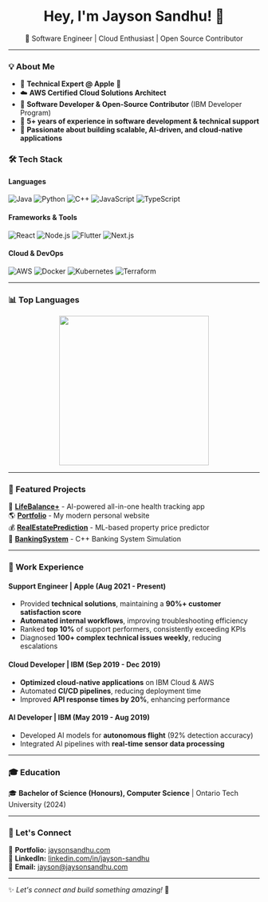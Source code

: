 <h1 align="center">Hey, I'm Jayson Sandhu! 👋</h1>
<p align="center">
🚀 Software Engineer | Cloud Enthusiast | Open Source Contributor  
</p>

---

### 💡 About Me  
- 🚀 **Technical Expert @ Apple** 🍎
- ☁️ **AWS Certified Cloud Solutions Architect**  
- 📱 **Software Developer & Open-Source Contributor** (IBM Developer Program)  
- 📖 **5+ years of experience in software development & technical support**  
- 🎯 **Passionate about building scalable, AI-driven, and cloud-native applications**  



### 🛠 Tech Stack  
#### **Languages**  
![Java](https://img.shields.io/badge/Java-ED8B00?style=for-the-badge&logo=java&logoColor=white)
![Python](https://img.shields.io/badge/Python-3776AB?style=for-the-badge&logo=python&logoColor=white)
![C++](https://img.shields.io/badge/C++-00599C?style=for-the-badge&logo=cplusplus&logoColor=white)
![JavaScript](https://img.shields.io/badge/JavaScript-F7DF1E?style=for-the-badge&logo=javascript&logoColor=black)
![TypeScript](https://img.shields.io/badge/TypeScript-3178C6?style=for-the-badge&logo=typescript&logoColor=white)

#### **Frameworks & Tools**  
![React](https://img.shields.io/badge/React-20232A?style=for-the-badge&logo=react&logoColor=61DAFB)
![Node.js](https://img.shields.io/badge/Node.js-43853D?style=for-the-badge&logo=node.js&logoColor=white)
![Flutter](https://img.shields.io/badge/Flutter-02569B?style=for-the-badge&logo=flutter&logoColor=white)
![Next.js](https://img.shields.io/badge/Next.js-000000?style=for-the-badge&logo=next.js&logoColor=white)

#### **Cloud & DevOps**  
![AWS](https://img.shields.io/badge/AWS-FF9900?style=for-the-badge&logo=amazonaws&logoColor=white)
![Docker](https://img.shields.io/badge/Docker-2496ED?style=for-the-badge&logo=docker&logoColor=white)
![Kubernetes](https://img.shields.io/badge/Kubernetes-326CE5?style=for-the-badge&logo=kubernetes&logoColor=white)
![Terraform](https://img.shields.io/badge/Terraform-623CE4?style=for-the-badge&logo=terraform&logoColor=white)

---

### 📊 Top Languages  
<div align="left" style="display: flex; justify-content: center; align-items: center; gap: 10; flex-wrap: wrap;">
  <img src="https://github-readme-stats.vercel.app/api/top-langs/?username=jayson-s&theme=radical" height="300px"/>
</div>

---

### 📌 Featured Projects  
🚀 **[LifeBalance+](https://github.com/jayson-s/LifeBalancePlus)** - AI-powered all-in-one health tracking app  
🌎 **[Portfolio](https://github.com/jayson-s/portfolio)** - My modern personal website  
💰 **[RealEstatePrediction](https://github.com/jayson-s/RealEstatePrediction)** - ML-based property price predictor  
🏦 **[BankingSystem](https://github.com/jayson-s/BankingSystem)** - C++ Banking System Simulation  

---

### 📜 Work Experience  
#### **Support Engineer | Apple (Aug 2021 - Present)**  
- Provided **technical solutions**, maintaining a **90%+ customer satisfaction score**  
- **Automated internal workflows**, improving troubleshooting efficiency  
- Ranked **top 10%** of support performers, consistently exceeding KPIs  
- Diagnosed **100+ complex technical issues weekly**, reducing escalations  

#### **Cloud Developer | IBM (Sep 2019 - Dec 2019)**  
- **Optimized cloud-native applications** on IBM Cloud & AWS  
- Automated **CI/CD pipelines**, reducing deployment time  
- Improved **API response times by 20%**, enhancing performance  

#### **AI Developer | IBM (May 2019 - Aug 2019)**  
- Developed AI models for **autonomous flight** (92% detection accuracy)  
- Integrated AI pipelines with **real-time sensor data processing**  

---

### 🎓 Education  
🎓 **Bachelor of Science (Honours), Computer Science** | Ontario Tech University (2024)  

---

### 🔗 Let's Connect  
📜 **Portfolio:** [jaysonsandhu.com](https://www.jaysonsandhu.com)  
💼 **LinkedIn:** [linkedin.com/in/jayson-sandhu](https://www.linkedin.com/in/jayson-sandhu)  
📧 **Email:** jayson@jaysonsandhu.com  

---

✨ _Let's connect and build something amazing!_ 🚀

